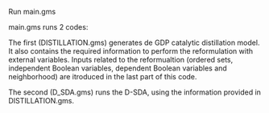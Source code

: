Run main.gms

main.gms runs 2 codes:

The first (DISTILLATION.gms) generates de GDP catalytic distillation model. 
It also contains the required information to perform the reformulation with external variables.
Inputs related to the reformualtion (ordered sets, independent Boolean variables, dependent Boolean variables and neighborhood) are itroduced in the last part of this code.



The second (D_SDA.gms) runs the D-SDA, using the information provided in DISTILLATION.gms.